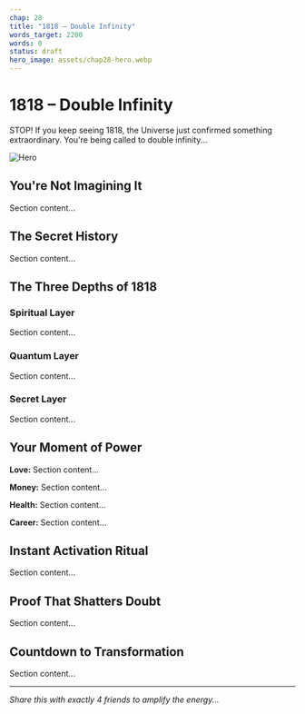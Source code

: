 ```yaml
---
chap: 28
title: "1818 – Double Infinity"
words_target: 2200
words: 0
status: draft
hero_image: assets/chap28-hero.webp
---
```


# 1818 – Double Infinity

STOP! If you keep seeing 1818, the Universe just confirmed something extraordinary. You're being called to double infinity...

![Hero](../assets/chap28-hero.webp)

## You're Not Imagining It

Section content...

## The Secret History

Section content...

## The Three Depths of 1818

### Spiritual Layer
Section content...

### Quantum Layer
Section content...

### Secret Layer
Section content...

## Your Moment of Power

**Love:** Section content...

**Money:** Section content...

**Health:** Section content...

**Career:** Section content...

## Instant Activation Ritual

Section content...

## Proof That Shatters Doubt

Section content...

## Countdown to Transformation

Section content...

---

*Share this with exactly 4 friends to amplify the energy...*
